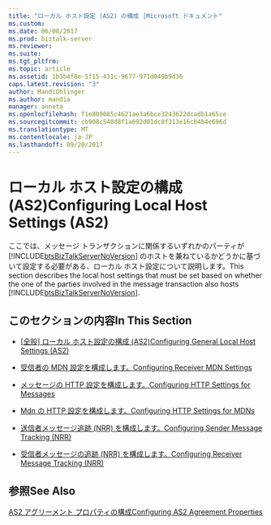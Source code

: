 ```yaml
---
title: "ローカル ホスト設定 (AS2) の構成 |Microsoft ドキュメント"
ms.custom: 
ms.date: 06/08/2017
ms.prod: biztalk-server
ms.reviewer: 
ms.suite: 
ms.tgt_pltfrm: 
ms.topic: article
ms.assetid: 1b3b4f8e-5f15-431c-9677-971d049b9d36
caps.latest.revision: "3"
author: MandiOhlinger
ms.author: mandia
manager: anneta
ms.openlocfilehash: f1e809085c4621ae3a6bce3243622dcadb1a65ce
ms.sourcegitcommit: cb908c540d8f1a692d01dc8f313e16cb4b4e696d
ms.translationtype: MT
ms.contentlocale: ja-JP
ms.lasthandoff: 09/20/2017
---
```

# <a name="configuring-local-host-settings-as2"></a><span data-ttu-id="b66ac-102">ローカル ホスト設定の構成 (AS2)</span><span class="sxs-lookup"><span data-stu-id="b66ac-102">Configuring Local Host Settings (AS2)</span></span>
<span data-ttu-id="b66ac-103">ここでは、メッセージ トランザクションに関係するいずれかのパーティが [!INCLUDE[btsBizTalkServerNoVersion](../includes/btsbiztalkservernoversion-md.md)] のホストを兼ねているかどうかに基づいて設定する必要がある、ローカル ホスト設定について説明します。</span><span class="sxs-lookup"><span data-stu-id="b66ac-103">This section describes the local host settings that must be set based on whether the one of the parties involved in the message transaction also hosts [!INCLUDE[btsBizTalkServerNoVersion](../includes/btsbiztalkservernoversion-md.md)].</span></span>  
  
## <a name="in-this-section"></a><span data-ttu-id="b66ac-104">このセクションの内容</span><span class="sxs-lookup"><span data-stu-id="b66ac-104">In This Section</span></span>  
  
-   <span data-ttu-id="b66ac-105">[[全般] ローカル ホスト設定の構成 (AS2)](../core/configuring-general-local-host-settings-as2.md)</span><span class="sxs-lookup"><span data-stu-id="b66ac-105">[Configuring General Local Host Settings (AS2)](../core/configuring-general-local-host-settings-as2.md)</span></span>  
  
-   [<span data-ttu-id="b66ac-106">受信者の MDN 設定を構成します。</span><span class="sxs-lookup"><span data-stu-id="b66ac-106">Configuring Receiver MDN Settings</span></span>](../core/configuring-receiver-mdn-settings.md)  
  
-   [<span data-ttu-id="b66ac-107">メッセージの HTTP 設定を構成します。</span><span class="sxs-lookup"><span data-stu-id="b66ac-107">Configuring HTTP Settings for Messages</span></span>](../core/configuring-http-settings-for-messages.md)  
  
-   [<span data-ttu-id="b66ac-108">Mdn の HTTP 設定を構成します。</span><span class="sxs-lookup"><span data-stu-id="b66ac-108">Configuring HTTP Settings for MDNs</span></span>](../core/configuring-http-settings-for-mdns.md)  
  
-   [<span data-ttu-id="b66ac-109">送信者メッセージ追跡 (NRR) を構成します。</span><span class="sxs-lookup"><span data-stu-id="b66ac-109">Configuring Sender Message Tracking (NRR)</span></span>](../core/configuring-sender-message-tracking-nrr.md)  
  
-   [<span data-ttu-id="b66ac-110">受信者メッセージの追跡 (NRR) を構成します。</span><span class="sxs-lookup"><span data-stu-id="b66ac-110">Configuring Receiver Message Tracking (NRR)</span></span>](../core/configuring-receiver-message-tracking-nrr.md)  
  
## <a name="see-also"></a><span data-ttu-id="b66ac-111">参照</span><span class="sxs-lookup"><span data-stu-id="b66ac-111">See Also</span></span>  
 [<span data-ttu-id="b66ac-112">AS2 アグリーメント プロパティの構成</span><span class="sxs-lookup"><span data-stu-id="b66ac-112">Configuring AS2 Agreement Properties</span></span>](../core/configuring-as2-agreement-properties.md)